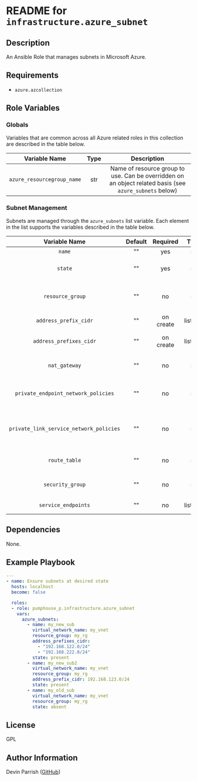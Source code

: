 # README for `infrastructure.azure_subnet`

## Description

An Ansible Role that manages subnets in Microsoft Azure.

## Requirements

* `azure.azcollection`

## Role Variables

### Globals

Variables that are common across all Azure related roles in this collection are described in the table below.

|       Variable Name        | Type |                                               Description                                               |
|:--------------------------:|:----:|:-------------------------------------------------------------------------------------------------------:|
| `azure_resourcegroup_name` | str  | Name of resource group to use. Can be overridden on an object related basis (see `azure_subnets` below) |

### Subnet Management

Subnets are managed through the `azure_subnets` list variable.
Each element in the list supports the variables described in the table below.

|              Variable Name              | Default | Required  |   Type    |                                Description                                |
|:---------------------------------------:|:-------:|:---------:|:---------:|:-------------------------------------------------------------------------:|
|                 `name`                  |   ""    |    yes    |    str    |                              Name of subnet                               |
|                 `state`                 |   ""    |    yes    |    str    |              Desired state of subnet (`present` or `absent`)              |
|            `resource_group`             |   ""    |    no     |    str    |           Name of resource group to create/update/delete subnet           |
|          `address_prefix_cidr`          |   ""    | on create | list(str) |                   Subnet address prefix in CIDR format                    |
|         `address_prefixes_cidr`         |   ""    | on create | list(str) |                  Subnet address prefixes in CIDR format                   |
|              `nat_gateway`              |   ""    |    no     |    str    |           Name/ID of NAT gateway which to associate the subnet            |
|   `private_endpoint_network_policies`   |   ""    |    no     |    str    |   Apply network policies on private endpoints (`Enabled` or `Disabled`)   |
| `private_link_service_network_policies` |   ""    |    no     |    str    | Apply network policies on private link services (`Enabled` or `Disabled`) |
|              `route_table`              |   ""    |    no     |    str    |               Name/ID of route table to associate to subnet               |
|            `security_group`             |   ""    |    no     |    str    |             Name/ID of security group to associate to subnet              |
|           `service_endpoints`           |   ""    |    no     | list(str) |                        Array of service endpoints                         |

## Dependencies

None.

## Example Playbook

```yaml
---
- name: Ensure subnets at desired state
  hosts: localhost
  become: false

  roles:
  - role: pumphouse_p.infrastructure.azure_subnet
    vars:
      azure_subnets:
        - name: my_new_sub
          virtual_network_name: my_vnet
          resource_group: my_rg
          address_prefixes_cidr:
            - "192.168.122.0/24"
            - "192.168.222.0/24"
          state: present
        - name: my_new_sub2
          virtual_network_name: my_vnet
          resource_group: my_rg
          address_prefix_cidr: 192.168.123.0/24
          state: present
        - name: my_old_sub
          virtual_network_name: my_vnet
          resource_group: my_rg
          state: absent
```

## License

GPL

## Author Information

Devin Parrish ([GitHub](https://github.com/pumphouse-p))